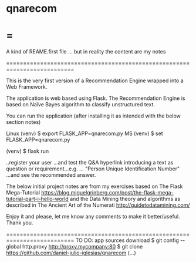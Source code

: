 # qnarecom
=
==================================================
A kind of REAME.first file
... but in reality the content are my notes

==========================================================================

This is the very first version of a
Recommendation Engine wrapped into a Web Framework.

The application is web based using Flask.
The Recommendation Engine is based on
Naïve Bayes algorithm to classify unstructured text.

You can run the application
(after installing it
as intended with the below section notes)

Linux
(venv) $ export FLASK_APP=qnarecom.py
MS
(venv) $ set FLASK_APP=qnarecom.py

(venv) $ flask run

..register your user
...and test the Q&A hyperlink introducing a text
as question or requirement...e.g. ...
"Person Unique Identification Number" ...and see the
recommended answer.

The below initial project notes are from my exercises based on
The Flask Mega-Tutorial
https://blog.miguelgrinberg.com/post/the-flask-mega-tutorial-part-i-hello-world
and the Data Mining theory and algorithms as described in
The Ancient Art of the Numerati
http://guidetodatamining.com/

Enjoy it and please, let me know any comments to make it better/useful.
Thank you.


==========================================================================
TO DO: app sources download
$ git config --global http.proxy http://proxy.mycompany:80
$ git clone https://github.com/daniel-julio-iglesias/qnarecom
(...)
